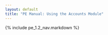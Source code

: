 ```yaml
---
layout: default
title: "PE Manual: Using the Accounts Module"
---
```


{% include pe_1.2_nav.markdown %}
